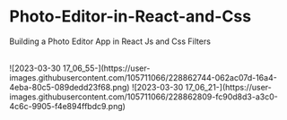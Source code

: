 # Photo-Editor-in-React-and-Css
Building a Photo Editor App in React Js and Css Filters
<p class="space"></p>
<br/>
![2023-03-30 17_06_55-](https://user-images.githubusercontent.com/105711066/228862744-062ac07d-16a4-4eba-80c5-089dedd23f68.png)
![2023-03-30 17_06_21-](https://user-images.githubusercontent.com/105711066/228862809-fc90d8d3-a3c0-4c6c-9905-f4e894ffbdc9.png)
